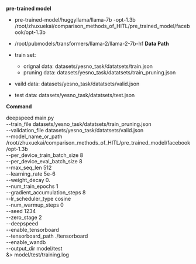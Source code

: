 **pre-trained model**

- pre-trained-model/huggyllama/llama-7b
-opt-1.3b /root/zhuxuekai/comparison_methods_of_HITL/pre_trained_model/facebook/opt-1.3b
- /root/pubmodels/transformers/llama-2/llama-2-7b-hf
**Data Path**

- train set:
  - orignal data: datasets/yesno_task/datatsets/train.json
  - pruning data: datasets/yesno_task/datatsets/train_pruning.json
- vaild data: datasets/yesno_task/datatsets/valid.json
- test data: datasets/yesno_task/datatsets/test.json


**Command**

deepspeed main.py \
   --train_file datasets/yesno_task/datatsets/train_pruning.json \
   --validation_file datasets/yesno_task/datatsets/valid.json \
   --model_name_or_path /root/zhuxuekai/comparison_methods_of_HITL/pre_trained_model/facebook/opt-1.3b \
   --per_device_train_batch_size 8 \
   --per_device_eval_batch_size 8 \
   --max_seq_len 512 \
   --learning_rate 5e-6 \
   --weight_decay 0. \
   --num_train_epochs 1 \
   --gradient_accumulation_steps 8 \
   --lr_scheduler_type cosine \
   --num_warmup_steps 0 \
   --seed 1234 \
   --zero_stage 2 \
   --deepspeed \
   --enable_tensorboard \
   --tensorboard_path ./tensorboard \
   --enable_wandb \
   --output_dir model/test \
   &> model/test/training.log